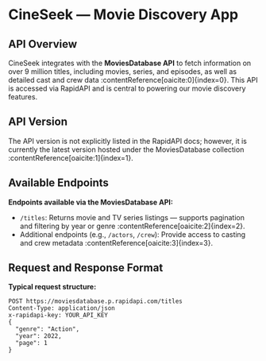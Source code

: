 # CineSeek — Movie Discovery App

## API Overview

CineSeek integrates with the **MoviesDatabase API** to fetch information on over 9 million titles, including movies, series, and episodes, as well as detailed cast and crew data :contentReference[oaicite:0]{index=0}. This API is accessed via RapidAPI and is central to powering our movie discovery features.

## API Version

The API version is not explicitly listed in the RapidAPI docs; however, it is currently the latest version hosted under the MoviesDatabase collection :contentReference[oaicite:1]{index=1}.

## Available Endpoints

**Endpoints available via the MoviesDatabase API:**

- `/titles`: Returns movie and TV series listings — supports pagination and filtering by year or genre :contentReference[oaicite:2]{index=2}.
- Additional endpoints (e.g., `/actors`, `/crew`): Provide access to casting and crew metadata :contentReference[oaicite:3]{index=3}.

## Request and Response Format

**Typical request structure:**

```http
POST https://moviesdatabase.p.rapidapi.com/titles
Content-Type: application/json
x-rapidapi-key: YOUR_API_KEY
{
  "genre": "Action",
  "year": 2022,
  "page": 1
}
```
